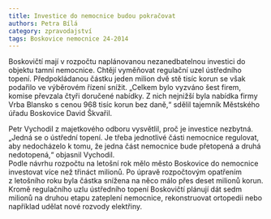 ```yaml
---
title: Investice do nemocnice budou pokračovat
authors: Petra Bílá
category: zpravodajství
tags: Boskovice nemocnice 24-2014
---
```


Boskovičtí mají v rozpočtu naplánovanou nezanedbatelnou investici do objektu tamní nemocnice. Chtějí vyměňovat regulační uzel ústředního topení. Předpokládanou částku jeden milion dvě stě tisíc korun se však podařilo ve výběrovém řízení snížit. „Celkem bylo vyzváno šest firem, komise převzala čtyři doručené nabídky. Z nich nejnižší byla nabídka firmy Vrba Blansko s cenou 968 tisíc korun bez daně,“ sdělil tajemník Městského úřadu Boskovice David Škvařil.

Petr Vychodil z majetkového odboru vysvětlil, proč je investice nezbytná. „Jedná se o ústřední topení. Je třeba jednotlivé části nemocnice regulovat, aby nedocházelo k tomu, že jedna část nemocnice bude přetopená a druhá nedotopená,“ objasnil Vychodil.  
Podle návrhu rozpočtu na letošní rok mělo město Boskovice do nemocnice investovat více než třináct milionů. Po úpravě rozpočtovým opatřením z letošního roku byla částka snížena na něco málo přes deset milionů korun. Kromě regulačního uzlu ústředního topení Boskovičtí plánují dát sedm milionů na druhou etapu zateplení nemocnice, rekonstruovat ortopedii nebo například udělat nové rozvody elektřiny.